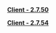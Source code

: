 **[Client - 2.7.50](https://autopatchhkbeta.yuanshen.com/client_app/download/beta_pc/20220516111633_WUVnBZN1Z5GKS2zT/GenshinImpact_2.7.50_beta.zip)**

**[Client - 2.7.54](https://autopatchhkbeta.yuanshen.com/client_app/download/beta_pc/20220609103834_Nwav7NbgEAOWS3b2/GenshinImpact_2.7.54_beta.zip)**
